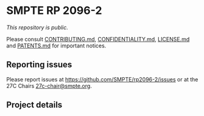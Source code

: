 # SMPTE RP 2096-2

_This repository is public._ 

Please consult [CONTRIBUTING.md](./CONTRIBUTING.md), [CONFIDENTIALITY.md](./CONFIDENTIALITY.md), [LICENSE.md](./LICENSE.md) and [PATENTS.md](./PATENTS.md) for important notices.

## Reporting issues

Please report issues at <https://github.com/SMPTE/rp2096-2/issues> or at the 27C Chairs <27c-chair@smpte.org>.

## Project details

<description from AG-06>

<and other useful information>

